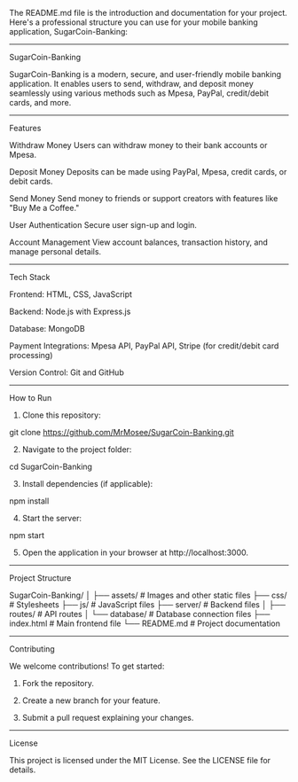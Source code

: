 The README.md file is the introduction and documentation for your project. Here's a professional structure you can use for your mobile banking application, SugarCoin-Banking:


---

SugarCoin-Banking

SugarCoin-Banking is a modern, secure, and user-friendly mobile banking application. It enables users to send, withdraw, and deposit money seamlessly using various methods such as Mpesa, PayPal, credit/debit cards, and more.


---

Features

Withdraw Money
Users can withdraw money to their bank accounts or Mpesa.

Deposit Money
Deposits can be made using PayPal, Mpesa, credit cards, or debit cards.

Send Money
Send money to friends or support creators with features like "Buy Me a Coffee."

User Authentication
Secure user sign-up and login.

Account Management
View account balances, transaction history, and manage personal details.



---

Tech Stack

Frontend: HTML, CSS, JavaScript

Backend: Node.js with Express.js

Database: MongoDB

Payment Integrations: Mpesa API, PayPal API, Stripe (for credit/debit card processing)

Version Control: Git and GitHub



---

How to Run

1. Clone this repository:

git clone https://github.com/MrMosee/SugarCoin-Banking.git


2. Navigate to the project folder:

cd SugarCoin-Banking


3. Install dependencies (if applicable):

npm install


4. Start the server:

npm start


5. Open the application in your browser at http://localhost:3000.




---

Project Structure

SugarCoin-Banking/
│
├── assets/           # Images and other static files
├── css/              # Stylesheets
├── js/               # JavaScript files
├── server/           # Backend files
│   ├── routes/       # API routes
│   └── database/     # Database connection files
├── index.html        # Main frontend file
└── README.md         # Project documentation


---

Contributing

We welcome contributions! To get started:

1. Fork the repository.


2. Create a new branch for your feature.


3. Submit a pull request explaining your changes.




---

License

This project is licensed under the MIT License. See the LICENSE file for details.

